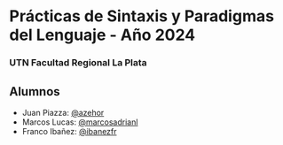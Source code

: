 # Prácticas de Sintaxis y Paradigmas del Lenguaje - Año 2024
### UTN Facultad Regional La Plata


## Alumnos

- Juan Piazza: [@azehor](https://github.com/azehor)
- Marcos Lucas: [@marcosadrianl](https://github.com/marcosadrianl)
- Franco Ibañez: [@ibanezfr](https://gihub.com/ibanezfr)

